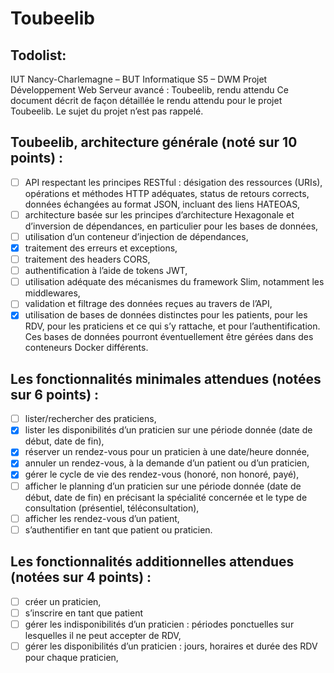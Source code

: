 # Toubeelib

## Todolist:
IUT Nancy-Charlemagne – BUT Informatique
S5 – DWM
Projet Développement Web Serveur avancé :
Toubeelib, rendu attendu
Ce document décrit de façon détaillée le rendu attendu pour le projet Toubeelib. Le sujet du projet
n’est pas rappelé.
## Toubeelib, architecture générale (noté sur 10 points) :
- [ ] API respectant les principes RESTful : désigation des ressources (URIs), opérations et méthodes
HTTP adéquates, status de retours corrects, données échangées au format JSON, incluant des
liens HATEOAS,
- [ ] architecture basée sur les principes d’architecture Hexagonale et d’inversion de dépendances,
en particulier pour les bases de données,
- [ ] utilisation d’un conteneur d’injection de dépendances,
- [x] traitement des erreurs et exceptions,
- [ ] traitement des headers CORS,
- [ ] authentification à l’aide de tokens JWT,
- [ ] utilisation adéquate des mécanismes du framework Slim, notamment les middlewares,
- [ ] validation et filtrage des données reçues au travers de l’API,
- [x] utilisation de bases de données distinctes pour les patients, pour les RDV, pour les praticiens et
ce qui s’y rattache, et pour l’authentification. Ces bases de données pourront éventuellement
être gérées dans des conteneurs Docker différents.
## Les fonctionnalités minimales attendues (notées sur 6 points) :
- [ ] lister/rechercher des praticiens,
- [x] lister les disponibilités d’un praticien sur une période donnée (date de début, date de fin),
- [x] réserver un rendez-vous pour un praticien à une date/heure donnée,
- [x] annuler un rendez-vous, à la demande d’un patient ou d’un praticien,
- [x] gérer le cycle de vie des rendez-vous (honoré, non honoré, payé),
- [ ] afficher le planning d’un praticien sur une période donnée (date de début, date de fin) en
précisant la spécialité concernée et le type de consultation (présentiel, téléconsultation),
- [ ] afficher les rendez-vous d’un patient,
- [ ] s’authentifier en tant que patient ou praticien.
## Les fonctionnalités additionnelles attendues (notées sur 4 points) :
- [ ] créer un praticien,
- [ ] s’inscrire en tant que patient
- [ ] gérer les indisponibilités d’un praticien : périodes ponctuelles sur lesquelles il ne peut accepter
de RDV,
- [ ] gérer les disponibilités d’un praticien : jours, horaires et durée des RDV pour chaque praticien,
